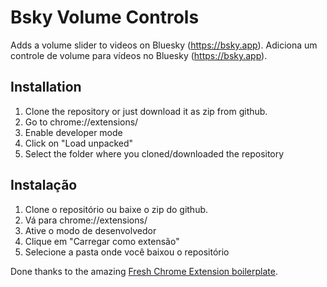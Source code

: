 # Bsky Volume Controls

Adds a volume slider to videos on Bluesky (https://bsky.app).
Adiciona um controle de volume para vídeos no Bluesky (https://bsky.app).

## Installation

1. Clone the repository or just download it as zip from github.
2. Go to chrome://extensions/
3. Enable developer mode
4. Click on "Load unpacked"
5. Select the folder where you cloned/downloaded the repository

## Instalação

1.  Clone o repositório ou baixe o zip do github.
2.  Vá para chrome://extensions/
3.  Ative o modo de desenvolvedor
4.  Clique em "Carregar como extensão"
5.  Selecione a pasta onde você baixou o repositório

Done thanks to the amazing [Fresh Chrome Extension boilerplate](https://github.com/llagerlof/fresh-chrome-extension).
